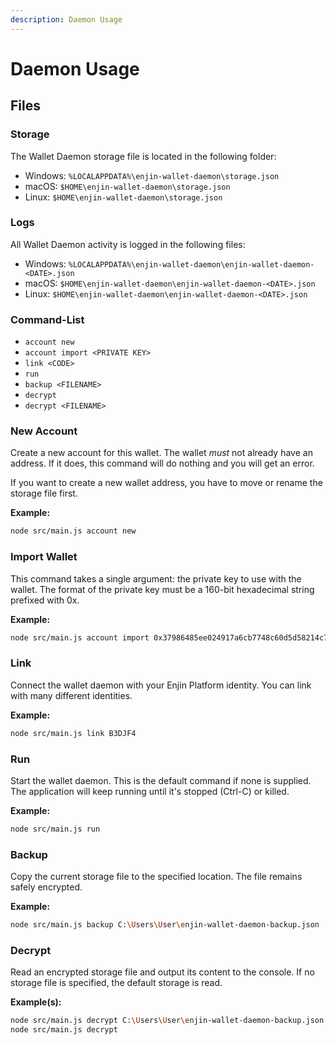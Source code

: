 ```yaml
---
description: Daemon Usage
---
```


# Daemon Usage

## Files

### **Storage**

The Wallet Daemon storage file is located in the following folder:

* Windows: `%LOCALAPPDATA%\enjin-wallet-daemon\storage.json`
* macOS: `$HOME\enjin-wallet-daemon\storage.json`
* Linux: `$HOME\enjin-wallet-daemon\storage.json`

### **Logs**

All Wallet Daemon activity is logged in the following files:

* Windows: `%LOCALAPPDATA%\enjin-wallet-daemon\enjin-wallet-daemon-<DATE>.json`
* macOS: `$HOME\enjin-wallet-daemon\enjin-wallet-daemon-<DATE>.json`
* Linux: `$HOME\enjin-wallet-daemon\enjin-wallet-daemon-<DATE>.json`

### Command-List

* `account new`
* `account import <PRIVATE KEY>`
* `link <CODE>`
* `run`
* `backup <FILENAME>`
* `decrypt`
* `decrypt <FILENAME>`

### New Account

Create a new account for this wallet. The wallet _must_ not already have an address. If it does, this command will do nothing and you will get an error.

If you want to create a new wallet address, you have to move or rename the storage file first.

**Example:**

```bash
node src/main.js account new
```

### Import Wallet

This command takes a single argument: the private key to use with the wallet. The format of the private key must be a 160-bit hexadecimal string prefixed with 0x.

**Example:**

```bash
node src/main.js account import 0x37986485ee024917a6cb7748c60d5d58214c7ca6e9a1d5d3880e2d94983012b7
```

### Link

Connect the wallet daemon with your Enjin Platform identity. You can link with many different identities.

**Example:**

```bash
node src/main.js link B3DJF4
```

### **Run**

Start the wallet daemon. This is the default command if none is supplied. The application will keep running until it's stopped \(Ctrl-C\) or killed.

**Example:**

```bash
node src/main.js run
```

### Backup

Copy the current storage file to the specified location. The file remains safely encrypted.

**Example:**

```bash
node src/main.js backup C:\Users\User\enjin-wallet-daemon-backup.json
```

### Decrypt

Read an encrypted storage file and output its content to the console. If no storage file is specified, the default storage is read.

**Example\(s\):**

```bash
node src/main.js decrypt C:\Users\User\enjin-wallet-daemon-backup.json
node src/main.js decrypt
```

